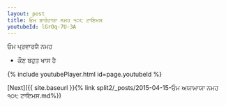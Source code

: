 ```yaml
---
layout: post
title: ਓਮ ਬਾਰੋਹਾਯਾ ਨਮਹ ੧੦੮ ਟਾਇਮਸ
youtubeId: lGrOq-7U-3A
---
```

 
 
 ਓਮ ਪ੍ਰਵਾਰਯੈ ਨਮਹ  
 
 -  ਕੌਣ ਬਹੁਤ ਖਾਸ ਹੈ 
 
  
 
  
 
 
 
 
 
 


{% include youtubePlayer.html id=page.youtubeId %}
 
[Next]({{ site.baseurl }}{% link  split2/_posts/2015-04-15-ਓਮ ਅਯਾਮਾਯਾ ਨਮਹ ੧੦੮ ਟਾਇਮਸ.md%})
 
